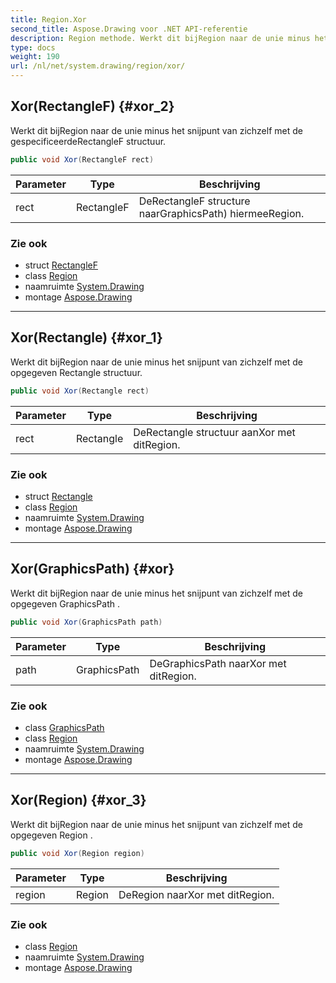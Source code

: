 ```yaml
---
title: Region.Xor
second_title: Aspose.Drawing voor .NET API-referentie
description: Region methode. Werkt dit bijRegion naar de unie minus het snijpunt van zichzelf met de gespecificeerdeRectangleF structuur.
type: docs
weight: 190
url: /nl/net/system.drawing/region/xor/
---
```

## Xor(RectangleF) {#xor_2}

Werkt dit bijRegion naar de unie minus het snijpunt van zichzelf met de gespecificeerdeRectangleF structuur.

```csharp
public void Xor(RectangleF rect)
```

| Parameter | Type | Beschrijving |
| --- | --- | --- |
| rect | RectangleF | DeRectangleF structure naarGraphicsPath) hiermeeRegion. |

### Zie ook

* struct [RectangleF](../../rectanglef/)
* class [Region](../)
* naamruimte [System.Drawing](../../region/)
* montage [Aspose.Drawing](../../../)

---

## Xor(Rectangle) {#xor_1}

Werkt dit bijRegion naar de unie minus het snijpunt van zichzelf met de opgegeven Rectangle structuur.

```csharp
public void Xor(Rectangle rect)
```

| Parameter | Type | Beschrijving |
| --- | --- | --- |
| rect | Rectangle | DeRectangle structuur aanXor met ditRegion. |

### Zie ook

* struct [Rectangle](../../rectangle/)
* class [Region](../)
* naamruimte [System.Drawing](../../region/)
* montage [Aspose.Drawing](../../../)

---

## Xor(GraphicsPath) {#xor}

Werkt dit bijRegion naar de unie minus het snijpunt van zichzelf met de opgegeven GraphicsPath .

```csharp
public void Xor(GraphicsPath path)
```

| Parameter | Type | Beschrijving |
| --- | --- | --- |
| path | GraphicsPath | DeGraphicsPath naarXor met ditRegion. |

### Zie ook

* class [GraphicsPath](../../../system.drawing.drawing2d/graphicspath/)
* class [Region](../)
* naamruimte [System.Drawing](../../region/)
* montage [Aspose.Drawing](../../../)

---

## Xor(Region) {#xor_3}

Werkt dit bijRegion naar de unie minus het snijpunt van zichzelf met de opgegeven Region .

```csharp
public void Xor(Region region)
```

| Parameter | Type | Beschrijving |
| --- | --- | --- |
| region | Region | DeRegion naarXor met ditRegion. |

### Zie ook

* class [Region](../)
* naamruimte [System.Drawing](../../region/)
* montage [Aspose.Drawing](../../../)


